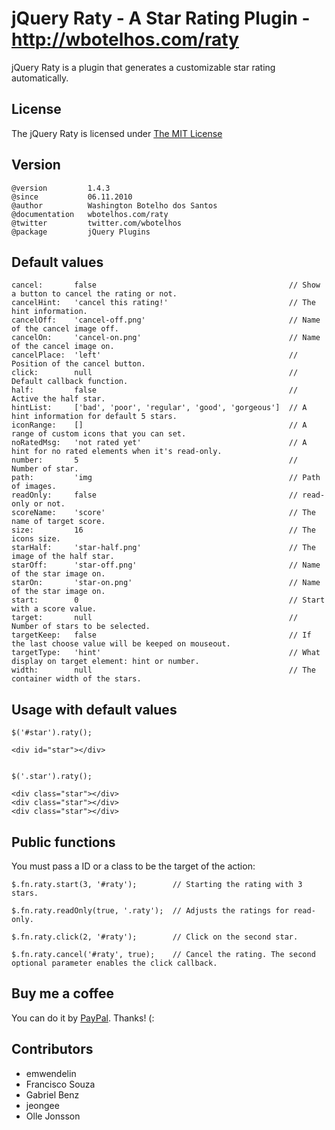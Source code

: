 # jQuery Raty - A Star Rating Plugin - http://wbotelhos.com/raty

jQuery Raty is a plugin that generates a customizable star rating automatically.

## License

The jQuery Raty is licensed under [The MIT License](http://www.opensource.org/licenses/mit-license.php)

## Version

	@version         1.4.3
	@since           06.11.2010
	@author          Washington Botelho dos Santos
	@documentation   wbotelhos.com/raty
	@twitter         twitter.com/wbotelhos
	@package         jQuery Plugins

## Default values

	cancel:       false                                           // Show a button to cancel the rating or not.   
	cancelHint:   'cancel this rating!'                           // The hint information.
	cancelOff:    'cancel-off.png'                                // Name of the cancel image off.
	cancelOn:     'cancel-on.png'                                 // Name of the cancel image on.
	cancelPlace:  'left'                                          // Position of the cancel button.
	click:        null                                            // Default callback function.
	half:         false                                           // Active the half star.
	hintList:     ['bad', 'poor', 'regular', 'good', 'gorgeous']  // A hint information for default 5 stars.
	iconRange:    []                                              // A range of custom icons that you can set.
	noRatedMsg:   'not rated yet'                                 // A hint for no rated elements when it's read-only.
	number:       5                                               // Number of star.
	path:         'img                                            // Path of images.
	readOnly:     false                                           // read-only or not.
	scoreName:    'score'                                         // The name of target score.
	size:         16                                              // The icons size.
	starHalf:     'star-half.png'                                 // The image of the half star.
	starOff:      'star-off.png'                                  // Name of the star image on.
	starOn:       'star-on.png'                                   // Name of the star image on.
	start:        0                                               // Start with a score value.
	target:       null                                            // Number of stars to be selected.
	targetKeep:   false                                           // If the last choose value will be keeped on mouseout.
	targetType:   'hint'                                          // What display on target element: hint or number.
	width:        null                                            // The container width of the stars.

## Usage with default values

	$('#star').raty();

	<div id="star"></div>


	$('.star').raty();

	<div class="star"></div>
	<div class="star"></div>
	<div class="star"></div>

## Public functions

You must pass a ID or a class to be the target of the action:

	$.fn.raty.start(3, '#raty');        // Starting the rating with 3 stars.

	$.fn.raty.readOnly(true, '.raty');  // Adjusts the ratings for read-only.

	$.fn.raty.click(2, '#raty');        // Click on the second star.

	$.fn.raty.cancel('#raty', true);    // Cancel the rating. The second optional parameter enables the click callback.

## Buy me a coffee

You can do it by [PayPal](https://www.paypal.com/cgi-bin/webscr?cmd=_donations&business=X8HEP2878NDEG&item_name=jQuery%20Raty). Thanks! (:

## Contributors

+ emwendelin
+ Francisco Souza
+ Gabriel Benz
+ jeongee
+ Olle Jonsson